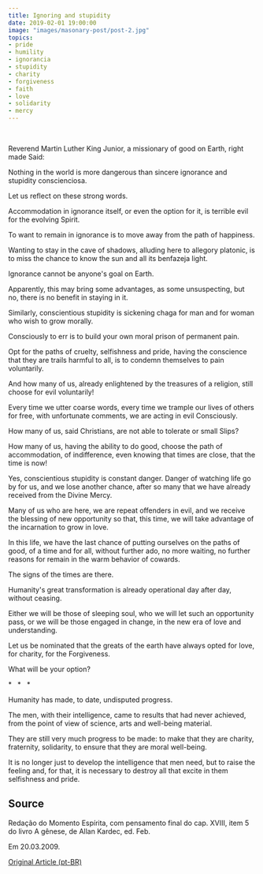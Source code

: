 ```yaml
---
title: Ignoring and stupidity
date: 2019-02-01 19:00:00
image: "images/masonary-post/post-2.jpg"
topics: 
- pride
- humility
- ignorancia
- stupidity
- charity
- forgiveness
- faith
- love
- solidarity
- mercy
---
```

 

Reverend Martin Luther King Junior, a missionary of good on Earth, right made
Said:

Nothing in the world is more dangerous than sincere ignorance and stupidity
conscienciosa.

Let us reflect on these strong words.

Accommodation in ignorance itself, or even the option for it, is terrible evil
for the evolving Spirit.

To want to remain in ignorance is to move away from the path of happiness.

Wanting to stay in the cave of shadows, alluding here to allegory
platonic, is to miss the chance to know the sun and all its benfazeja light.

Ignorance cannot be anyone's goal on Earth.

Apparently, this may bring some advantages, as some
unsuspecting, but no, there is no benefit in staying in it.

Similarly, conscientious stupidity is sickening chaga for man and for
woman who wish to grow morally.

Consciously to err is to build your own moral prison of permanent pain.

Opt for the paths of cruelty, selfishness and pride, having the conscience
that they are trails harmful to all, is to condemn themselves to pain voluntarily.

And how many of us, already enlightened by the treasures of a religion, still choose
for evil voluntarily!

Every time we utter coarse words, every time we trample our lives
of others for free, with unfortunate comments, we are acting in evil
Consciously.

How many of us, said Christians, are not able to tolerate or small
Slips?

How many of us, having the ability to do good, choose the path of
accommodation, of indifference, even knowing that times are close, that the
time is now!

Yes, conscientious stupidity is constant danger. Danger of watching life go by
for us, and we lose another chance, after so many that we have already received from the
Divine Mercy.

Many of us who are here, we are repeat offenders in evil, and we receive the blessing
of new opportunity so that, this time, we will take advantage of the incarnation to
grow in love.

In this life, we have the last chance of putting ourselves on the paths of good, of a
time and for all, without further ado, no more waiting, no further reasons for
remain in the warm behavior of cowards.

The signs of the times are there.

Humanity's great transformation is already operational day after day, without ceasing.

Either we will be those of sleeping soul, who we will let such an opportunity pass, or
we will be those engaged in change, in the new era of love and understanding.

Let us be nominated that the greats of the earth have always opted for love, for charity, for the
Forgiveness.

What will be your option?

*   *   *

Humanity has made, to date, undisputed progress.

The men, with their intelligence, came to results that had never
achieved, from the point of view of science, arts and well-being
material.

They are still very much progress to be made: to make that they are
charity, fraternity, solidarity, to ensure that they are
moral well-being.

It is no longer just to develop the intelligence that men need,
but to raise the feeling and, for that, it is necessary to destroy all that
excite in them selfishness and pride.

## Source
Redação do Momento Espírita, com pensamento final do cap. XVIII,
item 5 do livro A gênese, de Allan Kardec, ed. Feb.

Em 20.03.2009.


[Original Article (pt-BR)](http://momento.com.br/pt/ler_texto.php?id=2151)
